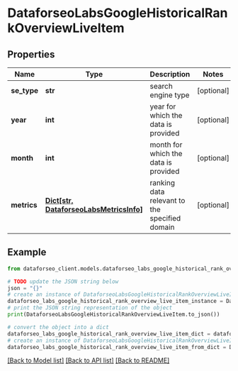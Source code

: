 # DataforseoLabsGoogleHistoricalRankOverviewLiveItem


## Properties

Name | Type | Description | Notes
------------ | ------------- | ------------- | -------------
**se_type** | **str** | search engine type | [optional] 
**year** | **int** | year for which the data is provided | [optional] 
**month** | **int** | month for which the data is provided | [optional] 
**metrics** | [**Dict[str, DataforseoLabsMetricsInfo]**](DataforseoLabsMetricsInfo.md) | ranking data relevant to the specified domain | [optional] 

## Example

```python
from dataforseo_client.models.dataforseo_labs_google_historical_rank_overview_live_item import DataforseoLabsGoogleHistoricalRankOverviewLiveItem

# TODO update the JSON string below
json = "{}"
# create an instance of DataforseoLabsGoogleHistoricalRankOverviewLiveItem from a JSON string
dataforseo_labs_google_historical_rank_overview_live_item_instance = DataforseoLabsGoogleHistoricalRankOverviewLiveItem.from_json(json)
# print the JSON string representation of the object
print(DataforseoLabsGoogleHistoricalRankOverviewLiveItem.to_json())

# convert the object into a dict
dataforseo_labs_google_historical_rank_overview_live_item_dict = dataforseo_labs_google_historical_rank_overview_live_item_instance.to_dict()
# create an instance of DataforseoLabsGoogleHistoricalRankOverviewLiveItem from a dict
dataforseo_labs_google_historical_rank_overview_live_item_from_dict = DataforseoLabsGoogleHistoricalRankOverviewLiveItem.from_dict(dataforseo_labs_google_historical_rank_overview_live_item_dict)
```
[[Back to Model list]](../README.md#documentation-for-models) [[Back to API list]](../README.md#documentation-for-api-endpoints) [[Back to README]](../README.md)


